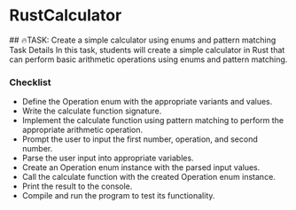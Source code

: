 # RustCalculator

## 🔥TASK: Create a simple calculator using enums and pattern matching
Task Details
In this task, students will create a simple calculator in Rust that can perform basic arithmetic operations using enums and pattern matching.

### Checklist
* Define the Operation enum with the appropriate variants and values.
* Write the calculate function signature.
* Implement the calculate function using pattern matching to perform the appropriate arithmetic operation.
* Prompt the user to input the first number, operation, and second number.
* Parse the user input into appropriate variables.
* Create an Operation enum instance with the parsed input values.
* Call the calculate function with the created Operation enum instance.
* Print the result to the console.
* Compile and run the program to test its functionality.
